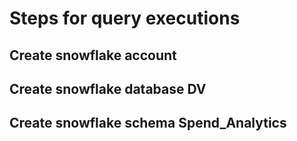# Steps for query executions
  ## Create snowflake account
  ## Create snowflake database DV
  ## Create snowflake schema Spend_Analytics

